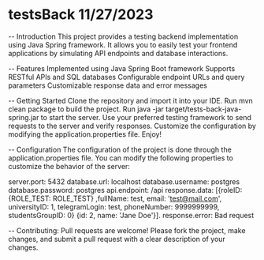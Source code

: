 # testsBack 11/27/2023

-- Introduction
This project provides a testing backend implementation using Java Spring framework. It allows you to easily test your frontend applications by simulating API endpoints and database interactions.

-- Features
Implemented using Java Spring Boot framework
Supports RESTful APIs and SQL databases
Configurable endpoint URLs and query parameters
Customizable response data and error messages

-- Getting Started
Clone the repository and import it into your IDE.
Run mvn clean package to build the project.
Run java -jar target/tests-back-java-spring.jar to start the server.
Use your preferred testing framework to send requests to the server and verify responses.
Customize the configuration by modifying the application.properties file.
Enjoy!

-- Configuration
The configuration of the project is done through the application.properties file. You can modify the following properties to customize the behavior of the server:

server.port: 5432
database.url: localhost
database.username: postgres
database.password: postgres
api.endpoint: /api
response.data: [{roleID: {ROLE_TEST: ROLE_TEST} ,fullName: test, email: 'test@mail.com', universityID: 1, telegramLogin: test, phoneNumber: 9999999999, studentsGroupID: 0} {id: 2, name: 'Jane Doe'}].
response.error: Bad request

-- Contributing:
Pull requests are welcome! Please fork the project, make changes, and submit a pull request with a clear description of your changes.
